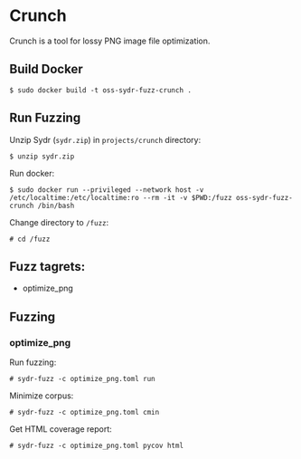 # Crunch

Crunch is a tool for lossy PNG image file optimization.

## Build Docker

    $ sudo docker build -t oss-sydr-fuzz-crunch .

## Run Fuzzing

Unzip Sydr (`sydr.zip`) in `projects/crunch` directory:

    $ unzip sydr.zip

Run docker:

    $ sudo docker run --privileged --network host -v /etc/localtime:/etc/localtime:ro --rm -it -v $PWD:/fuzz oss-sydr-fuzz-crunch /bin/bash

Change directory to `/fuzz`:

    # cd /fuzz

## Fuzz tagrets:

  * optimize_png

## Fuzzing

### optimize_png

Run fuzzing:

    # sydr-fuzz -c optimize_png.toml run

Minimize corpus:

    # sydr-fuzz -c optimize_png.toml cmin

Get HTML coverage report:

    # sydr-fuzz -c optimize_png.toml pycov html

